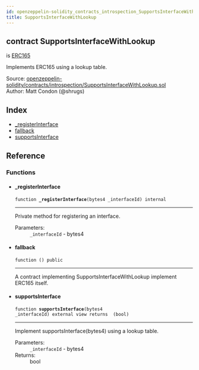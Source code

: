 ```yaml
---
id: openzeppelin-solidity_contracts_introspection_SupportsInterfaceWithLookup
title: SupportsInterfaceWithLookup
---
```


<div class="contract-doc"><div class="contract"><h2 class="contract-header"><span class="contract-kind">contract</span> SupportsInterfaceWithLookup</h2><p class="base-contracts"><span>is</span> <a href="openzeppelin-solidity_contracts_introspection_ERC165.html">ERC165</a></p><p class="description">Implements ERC165 using a lookup table.</p><div class="source">Source: <a href="git+https://github.com/2keynet/web3-alpha/blob/v0.0.1/contracts/openzeppelin-solidity/contracts/introspection/SupportsInterfaceWithLookup.sol" target="_blank">openzeppelin-solidity/contracts/introspection/SupportsInterfaceWithLookup.sol</a></div><div class="author">Author: Matt Condon (@shrugs)</div></div><div class="index"><h2>Index</h2><ul><li><a href="openzeppelin-solidity_contracts_introspection_SupportsInterfaceWithLookup.html#_registerInterface">_registerInterface</a></li><li><a href="openzeppelin-solidity_contracts_introspection_SupportsInterfaceWithLookup.html#">fallback</a></li><li><a href="openzeppelin-solidity_contracts_introspection_SupportsInterfaceWithLookup.html#supportsInterface">supportsInterface</a></li></ul></div><div class="reference"><h2>Reference</h2><div class="functions"><h3>Functions</h3><ul><li><div class="item function"><span id="_registerInterface" class="anchor-marker"></span><h4 class="name">_registerInterface</h4><div class="body"><code class="signature">function <strong>_registerInterface</strong><span>(bytes4 _interfaceId) </span><span>internal </span></code><hr/><div class="description"><p>Private method for registering an interface.</p></div><dl><dt><span class="label-parameters">Parameters:</span></dt><dd><div><code>_interfaceId</code> - bytes4</div></dd></dl></div></div></li><li><div class="item function"><span id="fallback" class="anchor-marker"></span><h4 class="name">fallback</h4><div class="body"><code class="signature">function <strong></strong><span>() </span><span>public </span></code><hr/><div class="description"><p>A contract implementing SupportsInterfaceWithLookup implement ERC165 itself.</p></div></div></div></li><li><div class="item function"><span id="supportsInterface" class="anchor-marker"></span><h4 class="name">supportsInterface</h4><div class="body"><code class="signature">function <strong>supportsInterface</strong><span>(bytes4 _interfaceId) </span><span>external </span><span>view </span><span>returns  (bool) </span></code><hr/><div class="description"><p>Implement supportsInterface(bytes4) using a lookup table.</p></div><dl><dt><span class="label-parameters">Parameters:</span></dt><dd><div><code>_interfaceId</code> - bytes4</div></dd><dt><span class="label-return">Returns:</span></dt><dd>bool</dd></dl></div></div></li></ul></div></div></div>

